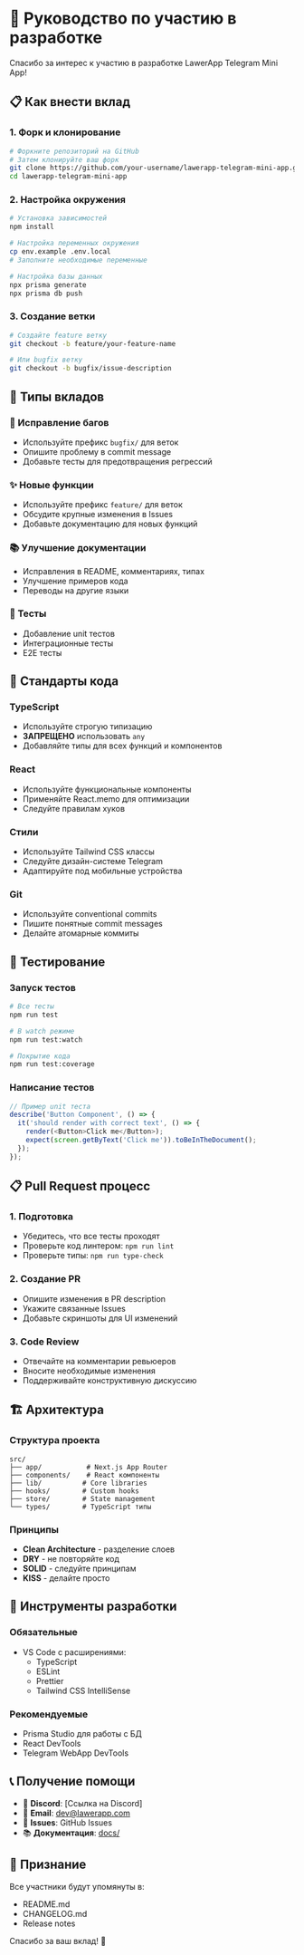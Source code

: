 # 🤝 Руководство по участию в разработке

Спасибо за интерес к участию в разработке LawerApp Telegram Mini App! 

## 📋 Как внести вклад

### 1. Форк и клонирование
```bash
# Форкните репозиторий на GitHub
# Затем клонируйте ваш форк
git clone https://github.com/your-username/lawerapp-telegram-mini-app.git
cd lawerapp-telegram-mini-app
```

### 2. Настройка окружения
```bash
# Установка зависимостей
npm install

# Настройка переменных окружения
cp env.example .env.local
# Заполните необходимые переменные

# Настройка базы данных
npx prisma generate
npx prisma db push
```

### 3. Создание ветки
```bash
# Создайте feature ветку
git checkout -b feature/your-feature-name

# Или bugfix ветку
git checkout -b bugfix/issue-description
```

## 🎯 Типы вкладов

### 🐛 Исправление багов
- Используйте префикс `bugfix/` для веток
- Опишите проблему в commit message
- Добавьте тесты для предотвращения регрессий

### ✨ Новые функции
- Используйте префикс `feature/` для веток
- Обсудите крупные изменения в Issues
- Добавьте документацию для новых функций

### 📚 Улучшение документации
- Исправления в README, комментариях, типах
- Улучшение примеров кода
- Переводы на другие языки

### 🧪 Тесты
- Добавление unit тестов
- Интеграционные тесты
- E2E тесты

## 📝 Стандарты кода

### TypeScript
- Используйте строгую типизацию
- **ЗАПРЕЩЕНО** использовать `any`
- Добавляйте типы для всех функций и компонентов

### React
- Используйте функциональные компоненты
- Применяйте React.memo для оптимизации
- Следуйте правилам хуков

### Стили
- Используйте Tailwind CSS классы
- Следуйте дизайн-системе Telegram
- Адаптируйте под мобильные устройства

### Git
- Используйте conventional commits
- Пишите понятные commit messages
- Делайте атомарные коммиты

## 🧪 Тестирование

### Запуск тестов
```bash
# Все тесты
npm run test

# В watch режиме
npm run test:watch

# Покрытие кода
npm run test:coverage
```

### Написание тестов
```typescript
// Пример unit теста
describe('Button Component', () => {
  it('should render with correct text', () => {
    render(<Button>Click me</Button>);
    expect(screen.getByText('Click me')).toBeInTheDocument();
  });
});
```

## 📋 Pull Request процесс

### 1. Подготовка
- Убедитесь, что все тесты проходят
- Проверьте код линтером: `npm run lint`
- Проверьте типы: `npm run type-check`

### 2. Создание PR
- Опишите изменения в PR description
- Укажите связанные Issues
- Добавьте скриншоты для UI изменений

### 3. Code Review
- Отвечайте на комментарии ревьюеров
- Вносите необходимые изменения
- Поддерживайте конструктивную дискуссию

## 🏗️ Архитектура

### Структура проекта
```
src/
├── app/           # Next.js App Router
├── components/    # React компоненты
├── lib/          # Core libraries
├── hooks/        # Custom hooks
├── store/        # State management
└── types/        # TypeScript типы
```

### Принципы
- **Clean Architecture** - разделение слоев
- **DRY** - не повторяйте код
- **SOLID** - следуйте принципам
- **KISS** - делайте просто

## 🔧 Инструменты разработки

### Обязательные
- VS Code с расширениями:
  - TypeScript
  - ESLint
  - Prettier
  - Tailwind CSS IntelliSense

### Рекомендуемые
- Prisma Studio для работы с БД
- React DevTools
- Telegram WebApp DevTools

## 📞 Получение помощи

- 💬 **Discord**: [Ссылка на Discord]
- 📧 **Email**: dev@lawerapp.com
- 🐛 **Issues**: GitHub Issues
- 📚 **Документация**: [docs/](docs/)

## 🎉 Признание

Все участники будут упомянуты в:
- README.md
- CHANGELOG.md
- Release notes

Спасибо за ваш вклад! 🚀
